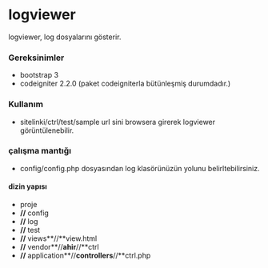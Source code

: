 logviewer
=========
  logviewer, log dosyalarını gösterir.

### Gereksinimler
  * bootstrap 3
  * codeigniter 2.2.0 (paket codeigniterla bütünleşmiş durumdadır.)

### Kullanım
  * sitelinki/ctrl/test/sample url sini browsera girerek logviewer görüntülenebilir.
  
### çalışma mantığı 
  * config/config.php dosyasından log klasörünüzün yolunu belirltebilirsiniz.

#### dizin yapısı
* proje
* **//** config 
* **//** log
* **//** test
* **//** views**//**view.html
* **//** vendor**//**ahir**//**ctrl
* **//** application**//**controllers**//**ctrl.php

